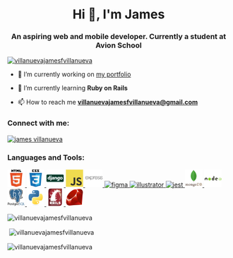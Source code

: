 <h1 align="center">Hi 👋, I'm James</h1>
<h3 align="center">An aspiring web and mobile developer. Currently a student at Avion School</h3>

<p align="left"> <a href="https://github.com/ryo-ma/github-profile-trophy"><img src="https://github-profile-trophy.vercel.app/?username=villanuevajamesfvillanueva&row=1" alt="villanuevajamesfvillanueva" /></a> </p>

- 🔭 I’m currently working on [my portfolio](https://villanuevajamesfvillanueva.github.io/batch6-activities/)

- 🌱 I’m currently learning **Ruby on Rails**

- 📫 How to reach me **villanuevajamesfvillanueva@gmail.com**

<h3 align="left">Connect with me:</h3>
<p align="left">
<a href="https://linkedin.com/in/james villanueva" target="blank"><img align="center" src="https://cdn.jsdelivr.net/npm/simple-icons@3.0.1/icons/linkedin.svg" alt="james villanueva" height="30" width="40" /></a>
</p>

<h3 align="left">Languages and Tools:</h3>
<p align="left">
  <a href="https://www.w3.org/html/" target="_blank">
    <img src="https://raw.githubusercontent.com/devicons/devicon/master/icons/html5/html5-original-wordmark.svg" alt="html5" width="40" height="40"/>
  </a>
  <a href="https://www.w3schools.com/css/" target="_blank">
    <img src="https://raw.githubusercontent.com/devicons/devicon/master/icons/css3/css3-original-wordmark.svg" alt="css3" width="40" height="40"/>
  </a>
  <a href="https://www.djangoproject.com/" target="_blank">
    <img src="https://raw.githubusercontent.com/devicons/devicon/master/icons/django/django-original.svg" alt="django" width="40" height="40"/>
  </a>
  <a href="https://developer.mozilla.org/en-US/docs/Web/JavaScript" target="_blank">
    <img src="https://raw.githubusercontent.com/devicons/devicon/master/icons/javascript/javascript-original.svg" alt="javascript" width="40" height="40"/>
  </a>
  <a href="https://expressjs.com" target="_blank">
    <img src="https://raw.githubusercontent.com/devicons/devicon/master/icons/express/express-original-wordmark.svg" alt="express" width="40" height="40"/>
  </a>
  <a href="https://www.figma.com/" target="_blank">
    <img src="https://www.vectorlogo.zone/logos/figma/figma-icon.svg" alt="figma" width="40" height="40"/>
  </a>
  <a href="https://www.adobe.com/in/products/illustrator.html" target="_blank">
    <img src="https://www.vectorlogo.zone/logos/adobe_illustrator/adobe_illustrator-icon.svg" alt="illustrator" width="40" height="40"/>
  </a>
  <a href="https://jestjs.io" target="_blank">
    <img src="https://www.vectorlogo.zone/logos/jestjsio/jestjsio-icon.svg" alt="jest" width="40" height="40"/>
  </a>
  <a href="https://www.mongodb.com/" target="_blank">
    <img src="https://raw.githubusercontent.com/devicons/devicon/master/icons/mongodb/mongodb-original-wordmark.svg" alt="mongodb" width="40" height="40"/>
  </a>
  <a href="https://nodejs.org" target="_blank">
    <img src="https://raw.githubusercontent.com/devicons/devicon/master/icons/nodejs/nodejs-original-wordmark.svg" alt="nodejs" width="40" height="40"/>
  </a>
  <a href="https://www.postgresql.org" target="_blank">
    <img src="https://raw.githubusercontent.com/devicons/devicon/master/icons/postgresql/postgresql-original-wordmark.svg" alt="postgresql" width="40" height="40"/>
  </a>
  <a href="https://www.python.org" target="_blank">
    <img src="https://raw.githubusercontent.com/devicons/devicon/master/icons/python/python-original.svg" alt="python" width="40" height="40"/>
  </a>
  <a href="https://rubyonrails.org" target="_blank">
    <img src="https://raw.githubusercontent.com/devicons/devicon/master/icons/rails/rails-original-wordmark.svg" alt="rails" width="40" height="40"/>
  </a>
  <a href="https://www.ruby-lang.org/en/" target="_blank">
    <img src="https://raw.githubusercontent.com/devicons/devicon/master/icons/ruby/ruby-original.svg" alt="ruby" width="40" height="40"/>
  </a>
</p>

<p><img align="center" src="https://github-readme-stats.vercel.app/api/top-langs?username=villanuevajamesfvillanueva&show_icons=true&locale=en&layout=compact" alt="villanuevajamesfvillanueva" /></p>

<p>&nbsp;<img align="center" src="https://github-readme-stats.vercel.app/api?username=villanuevajamesfvillanueva&show_icons=true&title_color=fe428e&icon_color=f8d847&text_color=a9fef7&bg_color=141321" alt="villanuevajamesfvillanueva" /></p>

<p><img align="center" src="https://github-readme-streak-stats.herokuapp.com/?user=villanuevajamesfvillanueva&" alt="villanuevajamesfvillanueva" /></p>


<a href="https://www.codewars.com/users/villanuevajamesf"><img src="https://www.codewars.com/users/villanuevajamesf/badges/large" alt=""></a>

